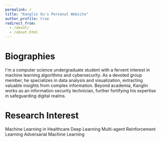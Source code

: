 ```yaml
---
permalink: /
title: "Kanglin Xu's Personal Website"
author_profile: true
redirect_from: 
  - /about/
  - /about.html
---
```


Biographies
======
I'm a computer science undergraduate student with a fervent interest in machine learning algorithms and cybersecurity. As a devoted group member, he specializes in data analysis and visualization, extracting valuable insights from complex information. Beyond academia, Kanglin works as an information security technician, further fortifying his expertise in safeguarding digital realms.

Research Interest
======
Machine Learning in Healthcare
Deep Learning
Multi-agent Reinforcement Learning
Adversarial Machine Learning

